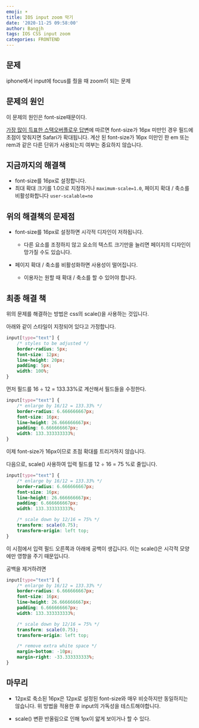 ```yaml
---
emoji: ☀️
title: IOS input zoom 막기
date: '2020-11-25 09:58:00'
author: Bangjh
tags: IOS CSS input zoom
categories: FRONTEND
---
```


## 문제
iphone에서 input에 focus를 줬을 때 zoom이 되는 문제

## 문제의 원인
이 문제의 원인은 font-size때문이다.

[가장 많이 득표한 스택오버플로우 답변](https://stackoverflow.com/a/6394497)에 따르면 font-size가 16px 미만인 경우 필드에 초점이 맞춰지면 Safari가 확대됩니다. 계산 된 font-size가 16px 미만인 한 em 또는 rem과 같은 다른 단위가 사용되는지 여부는 중요하지 않습니다.

## 지금까지의 해결책

- font-size를 16px로 설정합니다.
- 최대 확대 크기를 1.0으로 지정하거나 `maximum-scale=1.0`,
  페이지 확대 / 축소를 비활성화합니다 `user-scalable=no`


## 위의 해결책의 문제점

- font-size를 16px로 설정하면 시각적 디자인이 저하됩니다.
    - 다른 요소를 조정하지 않고 요소의 텍스트 크기만을 늘리면 페이지의 디자인이 망가질 수도 있습니다.

- 페이지 확대 / 축소를 비활성화하면 사용성이 떨어집니다.
    - 이용자는 원할 때 확대 / 축소를 할 수 있어야 합니다.



## 최종 해결 책

위의 문제를 해결하는 방법은 css의 scale()을 사용하는 것입니다.

아래와 같이 스타일이 지정되어 있다고 가정합니다.
```css
input[type="text"] {
    /* styles to be adjusted */
    border-radius: 5px;
    font-size: 12px;
    line-height: 20px;
    padding: 5px;
    width: 100%;
}
```

먼저 필드를 16 ÷ 12 = 133.33%로 계산해서 필드들을 수정한다.

```css
input[type="text"] {
    /* enlarge by 16/12 = 133.33% */
    border-radius: 6.666666667px;
    font-size: 16px;
    line-height: 26.666666667px;
    padding: 6.666666667px;
    width: 133.333333333%;
}
```

이제 font-size가 16px이므로 초점 확대를 트리거하지 않습니다.

다음으로, scale() 사용하여 입력 필드를 12 ÷ 16 = 75 %로 줄입니다.

```css
input[type="text"] {
    /* enlarge by 16/12 = 133.33% */
    border-radius: 6.666666667px;
    font-size: 16px;
    line-height: 26.666666667px;
    padding: 6.666666667px;
    width: 133.333333333%;

    /* scale down by 12/16 = 75% */
    transform: scale(0.75);
    transform-origin: left top;
}
```

이 시점에서 입력 필드 오른쪽과 아래에 공백이 생깁니다.
이는 scale()은 시각적 모양에만 영향을 주기 때문입니다.

공백을 제거하려면

```css
input[type="text"] {
    /* enlarge by 16/12 = 133.33% */
    border-radius: 6.666666667px;
    font-size: 16px;
    line-height: 26.666666667px;
    padding: 6.666666667px;
    width: 133.333333333%;

    /* scale down by 12/16 = 75% */
    transform: scale(0.75);
    transform-origin: left top;

    /* remove extra white space */
    margin-bottom: -10px;
    margin-right: -33.333333333%;
}
```


## 마무리

- 12px로 축소된 16px은 12px로 설정된 font-size와 매우 비슷하지만 동일하지는 않습니다. 위 방법을 적용한 후 input의 가독성을 테스트해야합니다.

- scale() 변환 반올림으로 인해 1px이 얇게 보이거나 할 수 있다.

```toc

```

